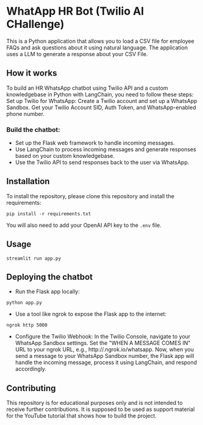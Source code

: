 # WhatApp HR Bot (Twilio AI CHallenge)

This is a Python application that allows you to load a CSV file for employee FAQs and ask questions about it using natural language. The application uses a LLM to generate a response about your CSV File.

## How it works

<!-- The application reads the PDF and splits the text into smaller chunks that can be then fed into a LLM. It uses OpenAI embeddings to create vector representations of the chunks. The application then finds the chunks that are semantically similar to the question that the user asked and feeds those chunks to the LLM to generate a response. -->

To build an HR WhatsApp chatbot using Twilio API and a custom knowledgebase in Python with LangChain, you need to follow these steps:
Set up Twilio for WhatsApp:
Create a Twilio account and set up a WhatsApp Sandbox.
Get your Twilio Account SID, Auth Token, and WhatsApp-enabled phone number.

### Build the chatbot:

- Set up the Flask web framework to handle incoming messages.
- Use LangChain to process incoming messages and generate responses based on your custom knowledgebase.
- Use the Twilio API to send responses back to the user via WhatsApp.

## Installation

To install the repository, please clone this repository and install the requirements:

```
pip install -r requirements.txt
```

You will also need to add your OpenAI API key to the `.env` file.

## Usage

```
streamlit run app.py
```

## Deploying the chatbot

- Run the Flask app locally:

```
python app.py
```

- Use a tool like ngrok to expose the Flask app to the internet:

```
ngrok http 5000
```

- Configure the Twilio Webhook:
  In the Twilio Console, navigate to your WhatsApp Sandbox settings.
  Set the "WHEN A MESSAGE COMES IN" URL to your ngrok URL, e.g., http://<your-ngrok-id>.ngrok.io/whatsapp.
  Now, when you send a message to your WhatsApp Sandbox number, the Flask app will handle the incoming message, process it using LangChain, and respond accordingly.

## Contributing

This repository is for educational purposes only and is not intended to receive further contributions. It is supposed to be used as support material for the YouTube tutorial that shows how to build the project.
